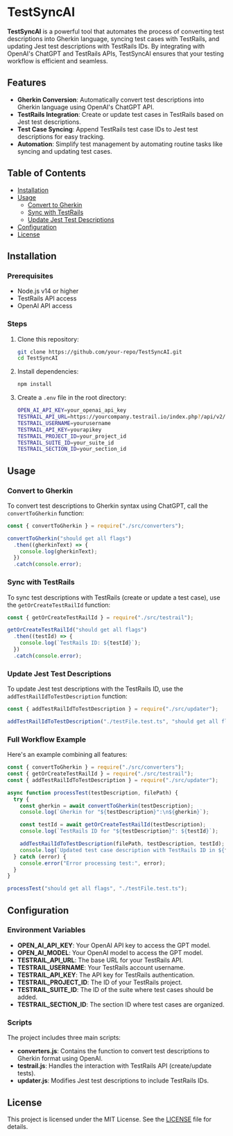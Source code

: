 # TestSyncAI

**TestSyncAI** is a powerful tool that automates the process of converting test descriptions into Gherkin language, syncing test cases with TestRails, and updating Jest test descriptions with TestRails IDs. By integrating with OpenAI's ChatGPT and TestRails APIs, TestSyncAI ensures that your testing workflow is efficient and seamless.

## Features

- **Gherkin Conversion**: Automatically convert test descriptions into Gherkin language using OpenAI's ChatGPT API.
- **TestRails Integration**: Create or update test cases in TestRails based on Jest test descriptions.
- **Test Case Syncing**: Append TestRails test case IDs to Jest test descriptions for easy tracking.
- **Automation**: Simplify test management by automating routine tasks like syncing and updating test cases.

## Table of Contents

- [Installation](#installation)
- [Usage](#usage)
  - [Convert to Gherkin](#convert-to-gherkin)
  - [Sync with TestRails](#sync-with-testrail)
  - [Update Jest Test Descriptions](#update-jest-test-descriptions)
- [Configuration](#configuration)
- [License](#license)

## Installation

### Prerequisites

- Node.js v14 or higher
- TestRails API access
- OpenAI API access

### Steps

1. Clone this repository:

   ```bash
   git clone https://github.com/your-repo/TestSyncAI.git
   cd TestSyncAI
   ```

2. Install dependencies:

   ```bash
   npm install
   ```

3. Create a `.env` file in the root directory:

   ```bash
   OPEN_AI_API_KEY=your_openai_api_key
   TESTRAIL_API_URL=https://yourcompany.testrail.io/index.php?/api/v2/
   TESTRAIL_USERNAME=yourusername
   TESTRAIL_API_KEY=yourapikey
   TESTRAIL_PROJECT_ID=your_project_id
   TESTRAIL_SUITE_ID=your_suite_id
   TESTRAIL_SECTION_ID=your_section_id
   ```

## Usage

### Convert to Gherkin

To convert test descriptions to Gherkin syntax using ChatGPT, call the `convertToGherkin` function:

```javascript
const { convertToGherkin } = require("./src/converters");

convertToGherkin("should get all flags")
  .then((gherkinText) => {
    console.log(gherkinText);
  })
  .catch(console.error);
```

### Sync with TestRails

To sync test descriptions with TestRails (create or update a test case), use the `getOrCreateTestRailId` function:

```javascript
const { getOrCreateTestRailId } = require("./src/testrail");

getOrCreateTestRailId("should get all flags")
  .then((testId) => {
    console.log(`TestRails ID: ${testId}`);
  })
  .catch(console.error);
```

### Update Jest Test Descriptions

To update Jest test descriptions with the TestRails ID, use the `addTestRailIdToTestDescription` function:

```javascript
const { addTestRailIdToTestDescription } = require("./src/updater");

addTestRailIdToTestDescription("./testFile.test.ts", "should get all flags", "12345678");
```

### Full Workflow Example

Here's an example combining all features:

```javascript
const { convertToGherkin } = require("./src/converters");
const { getOrCreateTestRailId } = require("./src/testrail");
const { addTestRailIdToTestDescription } = require("./src/updater");

async function processTest(testDescription, filePath) {
  try {
    const gherkin = await convertToGherkin(testDescription);
    console.log(`Gherkin for "${testDescription}":\n${gherkin}`);

    const testId = await getOrCreateTestRailId(testDescription);
    console.log(`TestRails ID for "${testDescription}": ${testId}`);

    addTestRailIdToTestDescription(filePath, testDescription, testId);
    console.log(`Updated test case description with TestRails ID in ${filePath}`);
  } catch (error) {
    console.error("Error processing test:", error);
  }
}

processTest("should get all flags", "./testFile.test.ts");
```

## Configuration

### Environment Variables

- **OPEN_AI_API_KEY**: Your OpenAI API key to access the GPT model.
- **OPEN_AI_MODEL**: Your OpenAI model to access the GPT model.
- **TESTRAIL_API_URL**: The base URL for your TestRails API.
- **TESTRAIL_USERNAME**: Your TestRails account username.
- **TESTRAIL_API_KEY**: The API key for TestRails authentication.
- **TESTRAIL_PROJECT_ID**: The ID of your TestRails project.
- **TESTRAIL_SUITE_ID**: The ID of the suite where test cases should be added.
- **TESTRAIL_SECTION_ID**: The section ID where test cases are organized.

### Scripts

The project includes three main scripts:

- **converters.js**: Contains the function to convert test descriptions to Gherkin format using OpenAI.
- **testrail.js**: Handles the interaction with TestRails API (create/update tests).
- **updater.js**: Modifies Jest test descriptions to include TestRails IDs.

## License

This project is licensed under the MIT License. See the [LICENSE](LICENSE) file for details.
